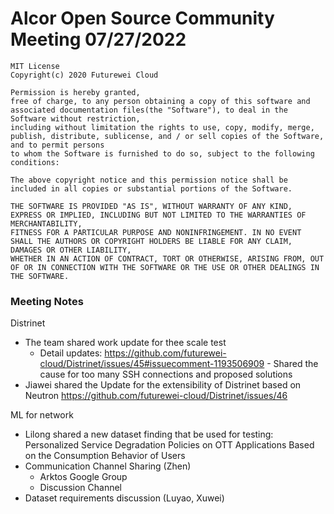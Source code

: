 # Alcor Open Source Community Meeting 07/27/2022


    MIT License
    Copyright(c) 2020 Futurewei Cloud

    Permission is hereby granted,
    free of charge, to any person obtaining a copy of this software and associated documentation files(the "Software"), to deal in the Software without restriction,
    including without limitation the rights to use, copy, modify, merge, publish, distribute, sublicense, and / or sell copies of the Software, and to permit persons
    to whom the Software is furnished to do so, subject to the following conditions:

    The above copyright notice and this permission notice shall be included in all copies or substantial portions of the Software.

    THE SOFTWARE IS PROVIDED "AS IS", WITHOUT WARRANTY OF ANY KIND, EXPRESS OR IMPLIED, INCLUDING BUT NOT LIMITED TO THE WARRANTIES OF MERCHANTABILITY,
    FITNESS FOR A PARTICULAR PURPOSE AND NONINFRINGEMENT. IN NO EVENT SHALL THE AUTHORS OR COPYRIGHT HOLDERS BE LIABLE FOR ANY CLAIM, DAMAGES OR OTHER LIABILITY,
    WHETHER IN AN ACTION OF CONTRACT, TORT OR OTHERWISE, ARISING FROM, OUT OF OR IN CONNECTION WITH THE SOFTWARE OR THE USE OR OTHER DEALINGS IN THE SOFTWARE.


### Meeting Notes

Distrinet

* The team shared work update for thee scale test
    * Detail updates: https://github.com/futurewei-cloud/Distrinet/issues/45#issuecomment-1193506909 - Shared the cause for too many SSH connections and proposed solutions
* Jiawei shared the Update for the extensibility of Distrinet based on Neutron https://github.com/futurewei-cloud/Distrinet/issues/46


ML for network

* Lilong shared a new dataset finding that be used for testing: Personalized Service Degradation Policies on OTT Applications Based on the Consumption Behavior of Users
* Communication Channel Sharing (Zhen)
    * Arktos Google Group
    * Discussion Channel 
* Dataset requirements discussion (Luyao, Xuwei)


